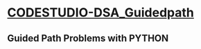 # [CODESTUDIO-DSA_Guidedpath](https://www.codingninjas.com/codestudio/guided-paths/data-structures-algorithms)
## Guided Path Problems with PYTHON 
